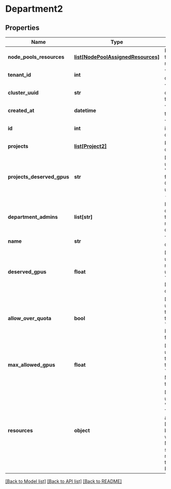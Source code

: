 # Department2

## Properties
Name | Type | Description | Notes
------------ | ------------- | ------------- | -------------
**node_pools_resources** | [**list[NodePoolAssignedResources]**](NodePoolAssignedResources.md) | Resources assigned to the Department per node pool. | [optional] 
**tenant_id** | **int** | The tenant id this cluster belongs to. | [optional] 
**cluster_uuid** | **str** | The cluster UUID this department belongs to. | [optional] 
**created_at** | **datetime** | The creation date of the department. | [optional] 
**id** | **int** | The unique id identifying the department. | [optional] 
**projects** | [**list[Project2]**](Project2.md) | Projects under this department. | [optional] 
**projects_deserved_gpus** | **str** | Deprecated. Instead, use &#x27;nodePoolsResources&#x27; field. Total deserved GPUs of the projects under this department - as string. | [optional] 
**department_admins** | **list[str]** | Id&#x27;s of users with department admin role that are assigned to managed the department | [optional] 
**name** | **str** | The name of the department. | [optional] 
**deserved_gpus** | **float** | Deprecated. Instead, use &#x60;deserved&#x60; for the relevant resource type under &#x60;NodePoolResources&#x60;. Deserved GPUs for the department. | [optional] 
**allow_over_quota** | **bool** | Deprecated. Instead, use &#x60;maxAllowed&#x60; for the relevant resource type under &#x60;NodePoolResources&#x60;. Is over quota allowed for the department. | [optional] 
**max_allowed_gpus** | **float** | Deprecated. Instead, use &#x60;maxAllowed&#x60; for the relevant resource type under &#x60;NodePoolResources&#x60;. Max allowed GPUs for the department. | [optional] 
**resources** | **object** | Deprecated. Instead, use &#x27;nodePoolsResources&#x27;. Total resources assigned to the Department. Can only be used in PUT/POST when there is a single Node Pool in the system. The resources returned in GET are the sum of all Node Pool Resources. | [optional] 

[[Back to Model list]](../README.md#documentation-for-models) [[Back to API list]](../README.md#documentation-for-api-endpoints) [[Back to README]](../README.md)

